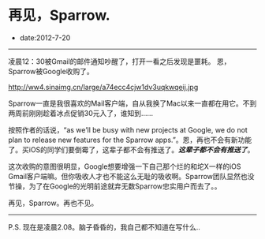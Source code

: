# 再见，Sparrow.
- date:2012-7-20

-----

凌晨12：30被Gmail的邮件通知吵醒了，打开一看之后发现是噩耗。
恩，Sparrow被Google收购了。

http://ww4.sinaimg.cn/large/a74ecc4cjw1dv3uqkwqeij.jpg


Sparrow一直是我很喜欢的Mail客户端，自从我换了Mac以来一直都在用它。不到两周前刚刚趁着冰点促销30元入了，谁知到……

按照作者的话说，“as we’ll be busy with new projects at Google, we do not plan to release new features for the Sparrow apps.”。恩，再也不会有新功能了。买iOS的同学们要倒霉了，这辈子都不会有推送了。***这辈子都不会有推送了***。

这次收购的意图很明显，Google想要增强一下自己那个烂的和坨X一样的iOS Gmail客户端嘛。但你吸收人才也不能这么无耻的吸收啊。Sparrow团队显然也没节操，为了在Google的光明前途就弃无数Sparrow忠实用户而去了。。

再见，Sparrow。再也不见。

------

P.S. 现在是凌晨2.08。脑子昏昏的，我自己都不知道在写什么..